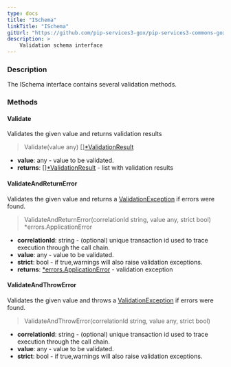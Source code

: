 ```yaml
---
type: docs
title: "ISchema"
linkTitle: "ISchema"
gitUrl: "https://github.com/pip-services3-gox/pip-services3-commons-gox"
description: >
    Validation schema interface
---
```


### Description

The ISchema interface contains several validation methods.


### Methods


#### Validate
Validates the given value and returns validation results 

> Validate(value any) [][*ValidationResult](../validation_result)

- **value**: any - value to be validated.
- **returns**: [][*ValidationResult](../validation_result) - list with validation results


#### ValidateAndReturnError
Validates the given value and returns a [ValidationException](../validation_exception) if errors were found.

> ValidateAndReturnError(correlationId string, value any, strict bool) *errors.ApplicationError

- **correlationId**: string - (optional) unique transaction id used to trace execution through the call chain.
- **value**: any - value to be validated.
- **strict**: bool - if true,warnings will also raise validation exceptions.
- **returns**: [*errors.ApplicationError](../../errors/application_error) - validation exception


#### ValidateAndThrowError
Validates the given value and throws a [ValidationException](../validation_exception) if errors were found.

> ValidateAndThrowError(correlationId string, value any, strict bool)

- **correlationId**: string - (optional) unique transaction id used to trace execution through the call chain.
- **value**: any - value to be validated.
- **strict**: bool - if true,warnings will also raise validation exceptions.

